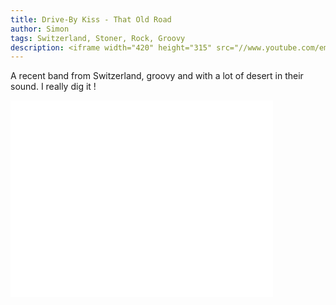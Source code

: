 ```yaml
---
title: Drive-By Kiss - That Old Road
author: Simon
tags: Switzerland, Stoner, Rock, Groovy
description: <iframe width="420" height="315" src="//www.youtube.com/embed/D6iAx4KqlaU" frameborder="0" allowfullscreen></iframe>
---
```


A recent band from Switzerland, groovy and with a lot of desert in their sound. I really dig it !  

<iframe width="420" height="315" src="//www.youtube.com/embed/D6iAx4KqlaU" frameborder="0" allowfullscreen></iframe>
